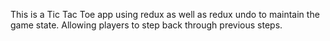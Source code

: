 This is a Tic Tac Toe app using redux as well as redux undo to maintain the game state.  Allowing players to step back through previous steps.
